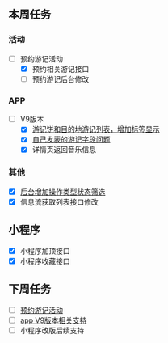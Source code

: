 ## 本周任务

### 活动
- [ ] 预约游记活动
	- [x] 预约相关游记接口
	- [ ] 预约游记后台修改

### APP
- [ ] V9版本
	- [x] [游记饼和目的地游记列表，增加标签显示](https://jira.mafengwo.cn/browse/MFWAPPIOS-4604)
	- [x] [自己发表的游记字段问题](https://jira.mafengwo.cn/browse/MFWAPPIOS-5053)
	- [x] 详情页返回音乐信息

### 其他
- [x] [后台增加操作类型状态筛选](https://jira.mafengwo.cn/browse/COMMUNITY-1728)
- [x] 信息流获取列表接口修改

## 小程序
- [x] 小程序加顶接口
- [x] 小程序收藏接口

## 下周任务

- [ ] [预约游记活动](https://wiki.mafengwo.cn/pages/viewpage.action?pageId=14007480)
- [ ] [app V9版本相关支持](https://jira.mafengwo.cn/browse/COMMUNITY-1723)
- [ ] 小程序改版后续支持